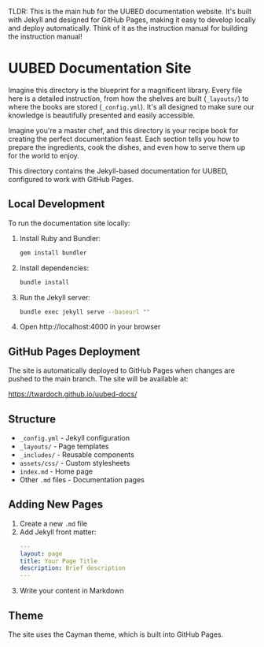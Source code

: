 TLDR: This is the main hub for the UUBED documentation website. It's built with Jekyll and designed for GitHub Pages, making it easy to develop locally and deploy automatically. Think of it as the instruction manual for building the instruction manual!

# UUBED Documentation Site

Imagine this directory is the blueprint for a magnificent library. Every file here is a detailed instruction, from how the shelves are built (`_layouts/`) to where the books are stored (`_config.yml`). It's all designed to make sure our knowledge is beautifully presented and easily accessible.

Imagine you're a master chef, and this directory is your recipe book for creating the perfect documentation feast. Each section tells you how to prepare the ingredients, cook the dishes, and even how to serve them up for the world to enjoy.

This directory contains the Jekyll-based documentation for UUBED, configured to work with GitHub Pages.

## Local Development

To run the documentation site locally:

1. Install Ruby and Bundler:
   ```bash
   gem install bundler
   ```

2. Install dependencies:
   ```bash
   bundle install
   ```

3. Run the Jekyll server:
   ```bash
   bundle exec jekyll serve --baseurl ""
   ```

4. Open http://localhost:4000 in your browser

## GitHub Pages Deployment

The site is automatically deployed to GitHub Pages when changes are pushed to the main branch. The site will be available at:

https://twardoch.github.io/uubed-docs/

## Structure

- `_config.yml` - Jekyll configuration
- `_layouts/` - Page templates
- `_includes/` - Reusable components
- `assets/css/` - Custom stylesheets
- `index.md` - Home page
- Other `.md` files - Documentation pages

## Adding New Pages

1. Create a new `.md` file
2. Add Jekyll front matter:
   ```yaml
   ---
   layout: page
   title: Your Page Title
   description: Brief description
   ---
   ```
3. Write your content in Markdown

## Theme

The site uses the Cayman theme, which is built into GitHub Pages.